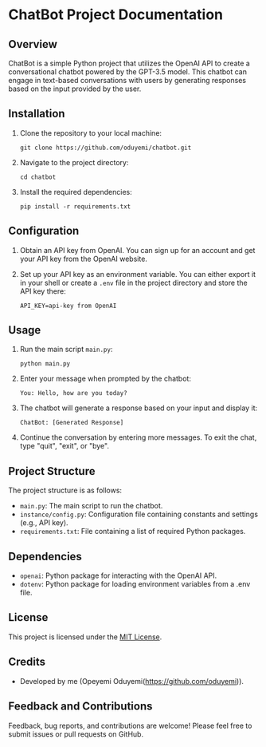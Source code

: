 # ChatBot Project Documentation

## Overview

ChatBot is a simple Python project that utilizes the OpenAI API to create a conversational chatbot powered by the GPT-3.5 model. This chatbot can engage in text-based conversations with users by generating responses based on the input provided by the user.

## Installation

1. Clone the repository to your local machine:

    ```
    git clone https://github.com/oduyemi/chatbot.git
    ```

2. Navigate to the project directory:

    ```
    cd chatbot
    ```

3. Install the required dependencies:

    ```
    pip install -r requirements.txt
    ```

## Configuration

1. Obtain an API key from OpenAI. You can sign up for an account and get your API key from the OpenAI website.

2. Set up your API key as an environment variable. You can either export it in your shell or create a `.env` file in the project directory and store the API key there:

    ```
    API_KEY=api-key from OpenAI
    ```

## Usage

1. Run the main script `main.py`:

    ```
    python main.py
    ```

2. Enter your message when prompted by the chatbot:

    ```
    You: Hello, how are you today?
    ```

3. The chatbot will generate a response based on your input and display it:

    ```
    ChatBot: [Generated Response]
    ```

4. Continue the conversation by entering more messages. To exit the chat, type "quit", "exit", or "bye".

## Project Structure

The project structure is as follows:

- `main.py`: The main script to run the chatbot.
- `instance/config.py`: Configuration file containing constants and settings (e.g., API key).
- `requirements.txt`: File containing a list of required Python packages.

## Dependencies

- `openai`: Python package for interacting with the OpenAI API.
- `dotenv`: Python package for loading environment variables from a .env file.

## License

This project is licensed under the [MIT License](LICENSE).

## Credits

- Developed by me (Opeyemi Oduyemi(https://github.com/oduyemi)).

## Feedback and Contributions

Feedback, bug reports, and contributions are welcome! Please feel free to submit issues or pull requests on GitHub.
